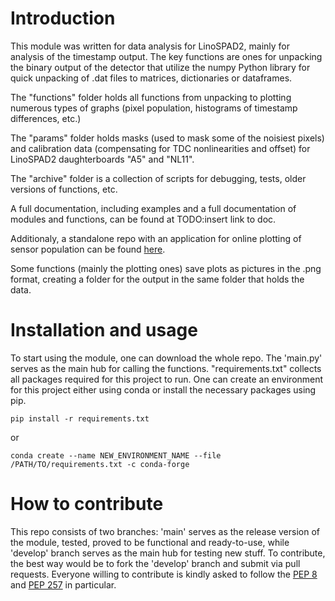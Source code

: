 # Introduction
This module was written for data analysis for LinoSPAD2, mainly for
analysis of the timestamp output. The key functions are ones for
unpacking the binary output of the detector that utilize the numpy
Python library for quick unpacking of .dat files to matrices,
dictionaries or dataframes.

The "functions" folder holds all functions from unpacking to plotting
numerous types of graphs (pixel population, histograms of timestamp
differences, etc.)

The "params" folder holds masks (used to mask some of the noisiest
pixels) and calibration data (compensating for TDC nonlinearities and
offset) for LinoSPAD2 daughterboards "A5" and "NL11".

The "archive" folder is a collection of scripts for debugging, tests,
older versions of functions, etc.

A full documentation, including examples and a full documentation of
modules and functions, can be found at TODO:insert link to doc.

Additionaly, a standalone repo with an application for online plotting
of sensor population can be found [here](https://github.com/rngKomorebi/LinoSPAD2-app).

Some functions (mainly the plotting ones) save plots as pictures in the
.png format, creating a folder for the output in the same folder that
holds the data.

# Installation and usage

To start using the module, one can download the whole repo. The 'main.py'
serves as the main hub for calling the functions. "requirements.txt"
collects all packages required for this project to run. One can create
an environment for this project either using conda or install the
necessary packages using pip.
```
pip install -r requirements.txt
```
or
```
conda create --name NEW_ENVIRONMENT_NAME --file /PATH/TO/requirements.txt -c conda-forge
```

# How to contribute
This repo consists of two branches: 'main' serves as the release version
of the module, tested, proved to be functional and ready-to-use, while
'develop' branch serves as the main hub for testing new stuff. To
contribute, the best way would be to fork the 'develop' branch and
submit via pull requests. Everyone willing to contribute is kindly asked
to follow the [PEP 8](https://peps.python.org/pep-0008/) and
[PEP 257](https://peps.python.org/pep-0257/) in particular.
